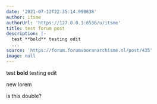 ```yaml
---
date: '2021-07-12T22:35:14.998838'
author: itsme
authorUrl: 'https://127.0.0.1:8536/u/itsme'
title: test forum post
description: |-
  test **bold** testing edit
  ...
source: 'https://forum.forumvooranarchisme.nl/post/435'
image: null
---
```

test **bold** testing edit

new lorem

is this double?